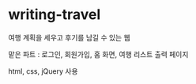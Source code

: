 # writing-travel

여행 계획을 세우고 후기를 남길 수 있는 웹

맡은 파트 : 로그인, 회원가입, 홈 화면, 여행 리스트 출력 페이지

html, css, jQuery 사용

